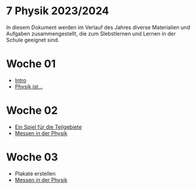 7 Physik 2023/2024
======================

In diesem Dokument werden im Verlauf des Jahres diverse Materialien und Aufgaben zusammengestellt, die zum Slebstlernen und Lernen in der Schule geeignet sind.

# Woche 01

- [Intro](./00_Intro.slides.md)
- [Physik ist...](./01_physik_ist.md)

# Woche 02

- [Ein Spiel für die Teilgebiete](./01_physik_ist.md)
- [Messen in der Physik](./02_messaufgabe.slides.md)

# Woche 03

- Plakate erstellen
- [Messen in der Physik](./02_messaufgabe.slides.md)